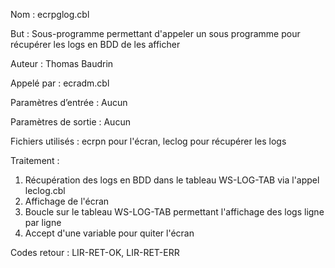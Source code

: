 Nom : ecrpglog.cbl

But : Sous-programme permettant d'appeler un sous programme pour récupérer les logs en BDD de les afficher  

Auteur : Thomas Baudrin

Appelé par : ecradm.cbl

Paramètres d’entrée : Aucun

Paramètres de sortie : Aucun

Fichiers utilisés : ecrpn pour l'écran, leclog pour récupérer les logs

Traitement : 
1) Récupération des logs en BDD dans le tableau WS-LOG-TAB via l'appel leclog.cbl
2) Affichage de l'écran
3) Boucle sur le tableau WS-LOG-TAB permettant l'affichage des logs ligne par ligne
4) Accept d'une variable pour quiter l'écran

Codes retour : LIR-RET-OK, LIR-RET-ERR